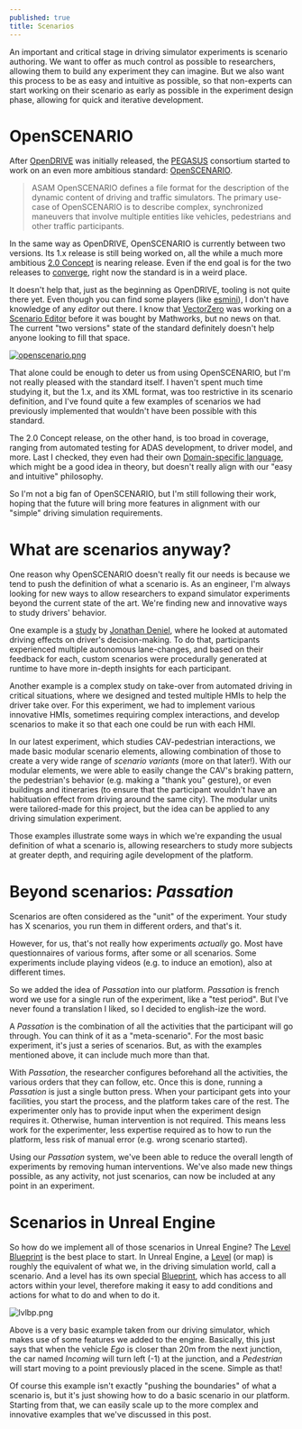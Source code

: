```yaml
---
published: true
title: Scenarios
---
```

An important and critical stage in driving simulator experiments is scenario authoring. We want to offer as much control as possible to researchers, allowing them to build any experiment they can imagine. But we also want this process to be as easy and intuitive as possible, so that non-experts can start working on their scenario as early as possible in the experiment design phase, allowing for quick and iterative development.

# OpenSCENARIO

After [OpenDRIVE](/opendrive) was initially released, the [PEGASUS](https://www.pegasusprojekt.de/en/) consortium started to work on an even more ambitious standard: [OpenSCENARIO](https://www.asam.net/standards/detail/openscenario/).

> ASAM OpenSCENARIO defines a file format for the description of the dynamic content of driving and traffic simulators. The primary use-case of OpenSCENARIO is to describe complex, synchronized maneuvers that involve multiple entities like vehicles, pedestrians and other traffic participants.

In the same way as OpenDRIVE, OpenSCENARIO is currently between two versions. Its 1.x release is still being worked on, all the while a much more ambitious [2.0 Concept](https://www.asam.net/index.php?eID=dumpFile&t=f&f=3408&token=afd0585fb2e8e6d760b441fdf485548407ddb977) is nearing release. Even if the end goal is for the two releases to [converge](https://www.asam.net/index.php?eID=dumpFile&t=f&f=3468&token=22f02c42a0a47696cae7e81a2310c74ecf7f218c), right now the standard is in a weird place.

It doesn't help that, just as the beginning as OpenDRIVE, tooling is not quite there yet. Even though you can find some players (like [esmini](https://github.com/esmini/esmini)), I don't have knowledge of any *editor* out there. I know that [VectorZero](https://www.vectorzero.io/) was working on a [Scenario Editor](https://tracetransit.atlassian.net/wiki/spaces/VS/pages/764116999/Scenario+Editor+ALPHA+User+Guide) before it was bought by Mathworks, but no news on that. The current "two versions" state of the standard definitely doesn't help anyone looking to fill that space.

[![openscenario.png]({{site.baseurl}}/images/openscenario.png)][0]

That alone could be enough to deter us from using OpenSCENARIO, but I'm not really pleased with the standard itself. I haven't spent much time studying it, but the 1.x, and its XML format, was too restrictive in its scenario definition, and I've found quite a few examples of scenarios we had previously implemented that wouldn't have been possible with this standard.

The 2.0 Concept release, on the other hand, is too broad in coverage, ranging from automated testing for ADAS development, to driver model, and more. Last I checked, they even had their own [Domain-specific language](https://en.wikipedia.org/wiki/Domain-specific_language), which might be a good idea in theory, but doesn't really align with our "easy and intuitive" philosophy.

So I'm not a big fan of OpenSCENARIO, but I'm still following their work, hoping that the future will bring more features in alignment with our "simple" driving simulation requirements.

# What are scenarios anyway?

One reason why OpenSCENARIO doesn't really fit our needs is because we tend to push the definition of what a scenario is. As an engineer, I'm always looking for new ways to allow researchers to expand simulator experiments beyond the current state of the art. We're finding new and innovative ways to study drivers' behavior.

One example is a [study](https://www.researchgate.net/publication/343126505_Innovative_methodological_framework_for_virtual_human_centered_design_An_application_to_automated_driving_effects_on_driver's_decisions-making) by [Jonathan Deniel](https://www.researchgate.net/profile/Jonathan_Deniel), where he looked at automated driving effects on driver's decision-making. To do that, participants experienced multiple autonomous lane-changes, and based on their feedback for each, custom scenarios were procedurally generated at runtime to have more in-depth insights for each participant.

Another example is a complex study on take-over from automated driving in critical situations, where we designed and tested multiple HMIs to help the driver take over. For this experiment, we had to implement various innovative HMIs, sometimes requiring complex interactions, and develop scenarios to make it so that each one could be run with each HMI.

In our latest experiment, which studies CAV-pedestrian interactions, we made basic modular scenario elements, allowing combination of those to create a very wide range of *scenario variants* (more on that later!). With our modular elements, we were able to easily change the CAV's braking pattern, the pedestrian's behavior (e.g. making a "thank you" gesture), or even buildings and itineraries (to ensure that the participant wouldn't have an habituation effect from driving around the same city). The modular units were tailored-made for this project, but the idea can be applied to any driving simulation experiment.

Those examples illustrate some ways in which we're expanding the usual definition of what a scenario is, allowing researchers to study more subjects at greater depth, and requiring agile development of the platform.

# Beyond scenarios: *Passation*

Scenarios are often considered as the "unit" of the experiment. Your study has X scenarios, you run them in different orders, and that's it.

However, for us, that's not really how experiments *actually* go. Most have questionnaires of various forms, after some or all scenarios. Some experiments include playing videos (e.g. to induce an emotion), also at different times.

So we added the idea of *Passation* into our platform. *Passation* is french word we use for a single run of the experiment, like a "test period". But I've never found a translation I liked, so I decided to english-ize the word.

A *Passation* is the combination of all the activities that the participant will go through. You can think of it as a "meta-scenario". For the most basic experiment, it's just a series of scenarios. But, as with the examples mentioned above, it can include much more than that.

With *Passation*, the researcher configures beforehand all the activities, the various orders that they can follow, etc. Once this is done, running a *Passation* is just a single button press. When your participant gets into your facilities, you start the process, and the platform takes care of the rest. The experimenter only has to provide input when the experiment design requires it. Otherwise, human intervention is not required. This means less work for the experimenter, less expertise required as to how to run the platform, less risk of manual error (e.g. wrong scenario started).

Using our *Passation* system, we've been able to reduce the overall length of experiments by removing human interventions. We've also made new things possible, as any activity, not just scenarios, can now be included at any point in an experiment.

# Scenarios in Unreal Engine

So how do we implement all of those scenarios in Unreal Engine? The [Level Blueprint](https://docs.unrealengine.com/en-US/ProgrammingAndScripting/Blueprints/UserGuide/Types/LevelBlueprint/index.html) is the best place to start. In Unreal Engine, a [Level](https://docs.unrealengine.com/en-US/Basics/Levels/index.html) (or map) is roughly the equivalent of what we, in the driving simulation world, call a scenario. And a level has its own special [Blueprint](https://docs.unrealengine.com/en-US/ProgrammingAndScripting/Blueprints/index.html), which has access to all actors within your level, therefore making it easy to add conditions and actions for what to do and when to do it.

![lvlbp.png]({{site.baseurl}}/images/lvlbp.png)

Above is a very basic example taken from our driving simulator, which makes use of some features we added to the engine. Basically, this just says that when the vehicle *Ego* is closer than 20m from the next junction, the car named *Incoming* will turn left (-1) at the junction, and a *Pedestrian* will start moving to a point previously placed in the scene. Simple as that!

Of course this example isn't exactly "pushing the boundaries" of what a scenario is, but it's just showing how to do a basic scenario in our platform. Starting from that, we can easily scale up to the more complex and innovative examples that we've discussed in this post.

[0]: https://www.asam.net/conferences-events/detail/webinar-asam-openscenario/
